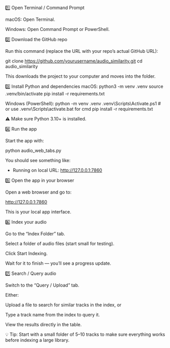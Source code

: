 1️⃣ Open Terminal / Command Prompt

macOS: Open Terminal.

Windows: Open Command Prompt or PowerShell.

2️⃣ Download the GitHub repo

Run this command (replace the URL with your repo’s actual GitHub URL):

git clone https://github.com/yourusername/audio_similarity.git
cd audio_similarity


This downloads the project to your computer and moves into the folder.

3️⃣ Install Python and dependencies
macOS:
python3 -m venv .venv
source .venv/bin/activate
pip install -r requirements.txt

Windows (PowerShell):
python -m venv .venv
.venv\Scripts\Activate.ps1   # or use .venv\Scripts\activate.bat for cmd
pip install -r requirements.txt


⚠️ Make sure Python 3.10+ is installed.

4️⃣ Run the app

Start the app with:

python audio_web_tabs.py


You should see something like:

* Running on local URL:  http://127.0.0.1:7860

5️⃣ Open the app in your browser

Open a web browser and go to:

http://127.0.0.1:7860


This is your local app interface.

6️⃣ Index your audio

Go to the “Index Folder” tab.

Select a folder of audio files (start small for testing).

Click Start Indexing.

Wait for it to finish — you’ll see a progress update.

7️⃣ Search / Query audio

Switch to the “Query / Upload” tab.

Either:

Upload a file to search for similar tracks in the index, or

Type a track name from the index to query it.

View the results directly in the table.

💡 Tip: Start with a small folder of 5–10 tracks to make sure everything works before indexing a large library.

